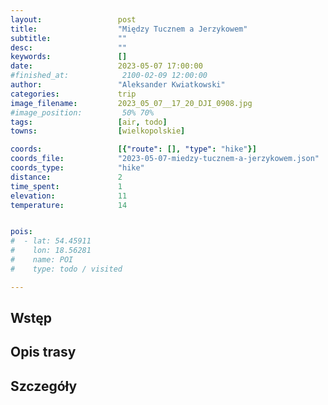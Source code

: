 ```yaml
---
layout:                 post
title:                  "Między Tucznem a Jerzykowem"
subtitle:               ""
desc:                   ""
keywords:               []
date:                   2023-05-07 17:00:00
#finished_at:            2100-02-09 12:00:00
author:                 "Aleksander Kwiatkowski"
categories:             trip
image_filename:         2023_05_07__17_20_DJI_0908.jpg
#image_position:         50% 70%
tags:                   [air, todo]
towns:                  [wielkopolskie]

coords:                 [{"route": [], "type": "hike"}]
coords_file:            "2023-05-07-miedzy-tucznem-a-jerzykowem.json"
coords_type:            "hike"
distance:               2
time_spent:             1
elevation:              11
temperature:            14


pois:
#  - lat: 54.45911
#    lon: 18.56281
#    name: POI
#    type: todo / visited

---
```



## Wstęp

## Opis trasy

<div class="strava-embed-placeholder" data-embed-type="activity" data-embed-id="9028940467"></div><script src="https://strava-embeds.com/embed.js"></script>

## Szczegóły
